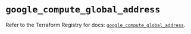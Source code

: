# `google_compute_global_address`

Refer to the Terraform Registry for docs: [`google_compute_global_address`](https://registry.terraform.io/providers/hashicorp/google/5.43.1/docs/resources/compute_global_address).
